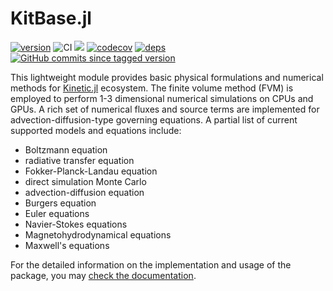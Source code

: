 # KitBase.jl

[![version](https://juliahub.com/docs/KitBase/version.svg)](https://juliahub.com/ui/Packages/KitBase/YOFTS)
![CI](https://img.shields.io/github/workflow/status/vavrines/KitBase.jl/CI)
[![](https://img.shields.io/badge/docs-stable-blue.svg)](https://xiaotianbai.com/Kinetic.jl/stable/)
[![codecov](https://img.shields.io/codecov/c/github/vavrines/KitBase.jl)](https://codecov.io/gh/vavrines/KitBase.jl)
[![deps](https://juliahub.com/docs/KitBase/deps.svg)](https://juliahub.com/ui/Packages/KitBase/YOFTS?t=2)
[![GitHub commits since tagged version](https://img.shields.io/github/commits-since/vavrines/KitBase.jl/v0.9.0.svg?style=social&logo=github)](https://github.com/vavrines/KitBase.jl)

This lightweight module provides basic physical formulations and numerical methods for [Kinetic.jl](https://github.com/vavrines/Kinetic.jl) ecosystem.
The finite volume method (FVM) is employed to perform 1-3 dimensional numerical simulations on CPUs and GPUs.
A rich set of numerical fluxes and source terms are implemented for advection-diffusion-type governing equations.
A partial list of current supported models and equations include:
- Boltzmann equation
- radiative transfer equation
- Fokker-Planck-Landau equation
- direct simulation Monte Carlo
- advection-diffusion equation
- Burgers equation
- Euler equations
- Navier-Stokes equations
- Magnetohydrodynamical equations
- Maxwell's equations

For the detailed information on the implementation and usage of the package, you may
[check the documentation](https://xiaotianbai.com/Kinetic.jl/dev/).
